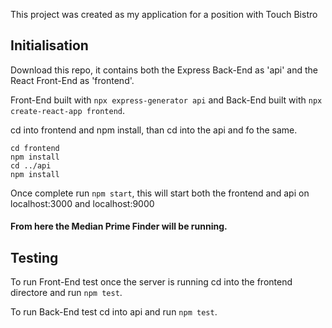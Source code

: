 This project was created as my application for a position with Touch Bistro

## Initialisation

Download this repo, it contains both the Express Back-End as 'api' and the React Front-End as 'frontend'.

Front-End built with `npx express-generator api` and Back-End built with `npx create-react-app frontend`.

cd into frontend and npm install, than cd into the api and fo the same.

```
cd frontend
npm install
cd ../api
npm install

```

Once complete run `npm start`, this will start both the frontend and api on localhost:3000 and localhost:9000

#### From here the Median Prime Finder will be running.

## Testing

To run Front-End test once the server is running cd into the frontend directore and run `npm test`.

To run Back-End test cd into api and run `npm test`.
